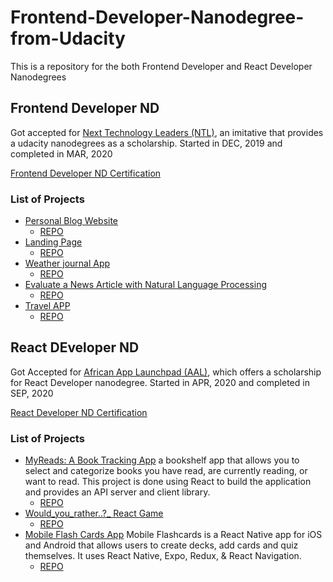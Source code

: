 # Frontend-Developer-Nanodegree-from-Udacity

This is a repository for the both Frontend Developer and React Developer Nanodegrees

## Frontend Developer ND

Got accepted for [Next Technology Leaders (NTL)](http://techleaders.eg/), an imitative that provides a udacity nanodegrees as a scholarship.
Started in DEC, 2019 and completed in MAR, 2020

[Frontend Developer ND Certification](https://confirm.udacity.com/L7LAAF77)
### List of Projects
- [Personal Blog Website](https://nohaaaa.github.io/FEND-P1-Personal-Blog-Website/index.html) 
    - [REPO](https://github.com/NohaaAa/FEND-P1-Personal-Blog-Website)
- [Landing Page](https://landing-page-0002.netlify.app/)
    - [REPO](https://github.com/NohaaAa/FEND-P2-landing-page)
- [Weather journal App]()
    - [REPO](https://github.com/NohaaAa/FEND-P3-weather-journal-app)
- [Evaluate a News Article with Natural Language Processing]()
    - [REPO](https://github.com/NohaaAa/FEND-P4-evaluate-news-nlp)
- [Travel APP]()
    - [REPO](https://github.com/NohaaAa/FEND-Capstone-Travel-Planner-App)

## React DEveloper ND

Got Accepted for [African App Launchpad (AAL)](http://techleaders.eg/aal/), which offers a scholarship for React Developer nanodegree.
Started in APR, 2020 and completed in SEP, 2020

[React Developer ND Certification](https://confirm.udacity.com/FGG2Y6PW)

### List of Projects
- [MyReads: A Book Tracking App](https://book-tracking-app.netlify.app/)
a bookshelf app that allows you to select and categorize books you have read, are currently reading, or want to read. This project is done using React to build the application and provides an API server and client library.
    - [REPO](https://github.com/NohaaAa/MyReads-A-Book-Lending-App)
- [Would_you_rather..?_ React Game](https://ratherapp.netlify.app/)
    - [REPO](https://github.com/NohaaAa/would_you_rather-React_ND)
- [Mobile Flash Cards App]()
Mobile Flashcards is a React Native app for iOS and Android that allows users to create decks, add cards and quiz themselves. It uses React Native, Expo, Redux, & React Navigation.
    - [REPO](https://github.com/NohaaAa/MobileFalshCards_ReactNative_App)
